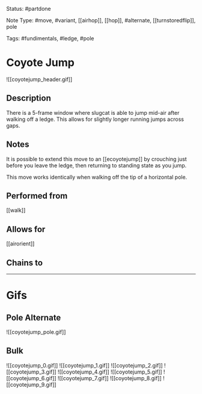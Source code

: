 Status: #partdone

Note Type: #move, #variant, [[airhop]], [[hop]], #alternate, [[turnstoredflip]], pole

Tags: #fundimentals, #ledge, #pole 

# Coyote Jump
![[coyotejump_header.gif]]
## Description
There is a 5-frame window where slugcat is able to jump mid-air after walking off a ledge. This allows for slightly longer running jumps across gaps.

## Notes
It is possible to extend this move to an [[ecoyotejump]] by crouching just before you leave the ledge, then returning to standing state as you jump.

This move works identically when walking off the tip of a horizontal pole.

## Performed from
[[walk]]

## Allows for
[[airorient]]

## Chains to


___
# Gifs
## Pole Alternate
![[coyotejump_pole.gif]]
## Bulk
![[coyotejump_0.gif]]
![[coyotejump_1.gif]]
![[coyotejump_2.gif]]
![[coyotejump_3.gif]]
![[coyotejump_4.gif]]
![[coyotejump_5.gif]]
![[coyotejump_6.gif]]
![[coyotejump_7.gif]]
![[coyotejump_8.gif]]
![[coyotejump_9.gif]]